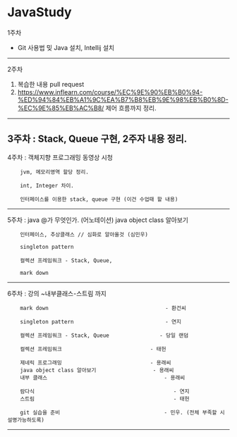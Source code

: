 # JavaStudy

1주차
- Git 사용법 밎 Java 설치, Intellij 설치
---
2주차
1. 복습한 내용 pull request 
2. https://www.inflearn.com/course/%EC%9E%90%EB%B0%94-%ED%94%84%EB%A1%9C%EA%B7%B8%EB%9E%98%EB%B0%8D-%EC%9E%85%EB%AC%B8/
   제어 흐름까지 정리.
---
3주차 : Stack, Queue 구현, 2주자 내용 정리.
---
4주차 : 객체지향 프로그래밍 동영상 시청 

        jvm, 메모리영역 할당 정리.
        
        int, Integer 차이.
        
        인터페이스를 이용한 stack, queue 구현 (이건 수업때 할 내용)
---        
5주차 : java @가 무엇인가. (어노테이션)
        java object class 알아보기

        인터페이스, 추상클래스 // 심화로 알아올것 (심민우) 

        singleton pattern

        컬렉션 프레임워크 - Stack, Queue,

        mark down
---
6주차 : 강의 ~내부클래스-스트림 까지

        mark down                                     - 환건씨

        singleton pattern                             - 연지

        컬렉션 프레임워크 - Stack, Queue                - 당일 랜덤

        컬렉션 프레임워크                            - 태헌

        제네릭 프로그래밍                            - 용래씨
        java object class 알아보기                  - 용래씨
        내부 클래스                                     - 용래씨

        람다식                                            - 연지
        스트림                                            - 태헌

        git 실습을 준비                                 - 민우. (전체 부족할 시 설명가능하도록)
 ---

